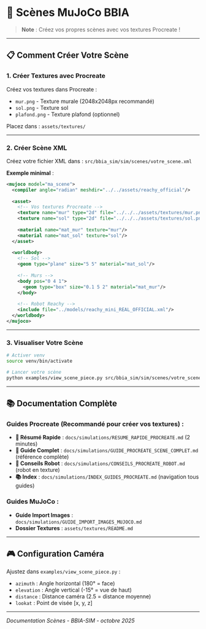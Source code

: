 # 🎨 Scènes MuJoCo BBIA

> **Note** : Créez vos propres scènes avec vos textures Procreate !

---

## 📋 Comment Créer Votre Scène

### **1. Créer Textures avec Procreate**

Créez vos textures dans Procreate :
- `mur.png` - Texture murale (2048x2048px recommandé)
- `sol.png` - Texture sol
- `plafond.png` - Texture plafond (optionnel)

Placez dans : `assets/textures/`

---

### **2. Créer Scène XML**

Créez votre fichier XML dans : `src/bbia_sim/sim/scenes/votre_scene.xml`

**Exemple minimal** :
```xml
<mujoco model="ma_scene">
  <compiler angle="radian" meshdir="../../assets/reachy_official"/>
  
  <asset>
    <!-- Vos textures Procreate -->
    <texture name="mur" type="2d" file="../../../assets/textures/mur.png"/>
    <texture name="sol" type="2d" file="../../../assets/textures/sol.png"/>
    
    <material name="mat_mur" texture="mur"/>
    <material name="mat_sol" texture="sol"/>
  </asset>
  
  <worldbody>
    <!-- Sol -->
    <geom type="plane" size="5 5" material="mat_sol"/>
    
    <!-- Murs -->
    <body pos="0 4 1">
      <geom type="box" size="0.1 5 2" material="mat_mur"/>
    </body>
    
    <!-- Robot Reachy -->
    <include file="../models/reachy_mini_REAL_OFFICIAL.xml"/>
  </worldbody>
</mujoco>
```

---

### **3. Visualiser Votre Scène**

```bash
# Activer venv
source venv/bin/activate

# Lancer votre scène
python examples/view_scene_piece.py src/bbia_sim/sim/scenes/votre_scene.xml
```

---

## 📚 Documentation Complète

### **Guides Procreate** (Recommandé pour créer vos textures) :
- **🚀 Résumé Rapide** : `docs/simulations/RESUME_RAPIDE_PROCREATE.md` (2 minutes)
- **📖 Guide Complet** : `docs/simulations/GUIDE_PROCREATE_SCENE_COMPLET.md` (référence complète)
- **🤖 Conseils Robot** : `docs/simulations/CONSEILS_PROCREATE_ROBOT.md` (robot en texture)
- **📚 Index** : `docs/simulations/INDEX_GUIDES_PROCREATE.md` (navigation tous guides)

### **Guides MuJoCo** :
- **Guide Import Images** : `docs/simulations/GUIDE_IMPORT_IMAGES_MUJOCO.md`
- **Dossier Textures** : `assets/textures/README.md`

---

## 🎮 Configuration Caméra

Ajustez dans `examples/view_scene_piece.py` :
- `azimuth` : Angle horizontal (180° = face)
- `elevation` : Angle vertical (-15° = vue de haut)
- `distance` : Distance caméra (2.5 = distance moyenne)
- `lookat` : Point de visée [x, y, z]

---

*Documentation Scènes - BBIA-SIM - octobre 2025*
